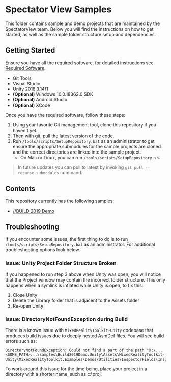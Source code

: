 # Spectator View Samples

This folder contains sample and demo projects that are maintained by the SpectatorView team. Below you will find the instructions on how to get started, as well as the sample folder structure setup and dependencies.

## Getting Started

Ensure you have all the required software, for detailed instructions see [Required Software](../doc/SpectatorView.Setup.md).

- Git Tools
- Visual Studio
- Unity 2018.3.14f1
- __(Optional)__ Windows 10.0.18362.0 SDK
- __(Optional)__ Android Studio
- __(Optional)__ XCode

Once you have the required software, follow these steps:

1. Using your favorite Git management tool, clone this repository if you haven't yet.
2. Then with git, pull the latest version of the code.
3. Run `/tools/scripts/SetupRepository.bat` as an administrator to get ensure the appropriate submodules for the sample projects are cloned and the correct directories are linked into the sample project.
    - On Mac or Linux, you can run `/tools/scripts/SetupRepository.sh`.

> In future updates you can pull to latest by invoking `git pull --recurse-submodules` command.

## Contents

This repository currently has the following samples:

- [//BUILD 2019 Demo](./Build2019Demo.Unity/README.md)

## Troubleshooting

If you encounter some issues, the first thing to do is to run `/tools/scripts/SetupRepository.bat` as an administrator. For additional troubleshooting options look below.

### __Issue:__ Unity Project Folder Structure Broken

If you happened to run step 3 above when Unity was open, you will notice that the Project window may contain the incorrect folder structure. This only happens when a symlink is inflated while Unity is open, to fix this:

1. Close Unity
2. Delete the Library folder that is adjacent to the Assets folder
3. Re-open Unity

### __Issue:__ DirectoryNotFoundException during Build

There is a known issue with `MixedRealityToolkit-Unity` codebase that produces build issues due to deeply nested AsmDef files. You will see build errors such as:

    DirectoryNotFoundException: Could not find a part of the path "X:\...<SOME_PATH>...\samples\Build2019Demo.Unity\Assets\MixedRealityToolkit-Unity\MixedRealityToolkit.Examples\Demos\Utilities\InspectorFields\Inspectors\MixedRealityToolkit.Examples.Demos.Utilities.InspectorFields.Inspectors.asmdef"

To work around this issue for the time being, place your project in a directory with a shorter name, such as c:\proj.